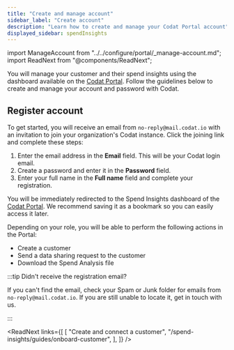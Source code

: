 ```yaml
---
title: "Create and manage account"
sidebar_label: "Create account"
description: "Learn how to create and manage your Codat Portal account"
displayed_sidebar: spendInsights
---
```


import ManageAccount from "../../configure/portal/_manage-account.md";
import ReadNext from "@components/ReadNext";

You will manage your customer and their spend insights using the dashboard available on the [Codat Portal](https://app.codat.io). Follow the guidelines below to create and manage your account and password with Codat.

## Register account

To get started, you will receive an email from `no-reply@mail.codat.io` with an invitation to join your organization's Codat instance. Click the joining link and complete these steps:

1. Enter the email address in the **Email** field. This will be your Codat login email.
2. Create a password and enter it in the **Password** field.
3. Enter your full name in the **Full name** field and complete your registration.

You will be immediately redirected to the Spend Insights dashboard of the [Codat Portal](https://app.codat.io). We recommend saving it as a bookmark so you can easily access it later.

Depending on your role, you will be able to perform the following actions in the Portal:

- Create a customer
- Send a data sharing request to the customer
- Download the Spend Analysis file

:::tip Didn't receive the registration email?

If you can't find the email, check your Spam or Junk folder for emails from `no-reply@mail.codat.io`. If you are still unable to locate it, get in touch with us.

:::

<ManageAccount />

<ReadNext
  links={[
    [
      "Create and connect a customer",
      "/spend-insights/guides/onboard-customer",
    ],
  ]}
/>
